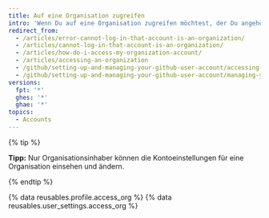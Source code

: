 ```yaml
---
title: Auf eine Organisation zugreifen
intro: 'Wenn Du auf eine Organisation zugreifen möchtest, der Du angehörst, musst Du Dich bei Deinem persönlichen Benutzerkonto anmelden.'
redirect_from:
  - /articles/error-cannot-log-in-that-account-is-an-organization/
  - /articles/cannot-log-in-that-account-is-an-organization/
  - /articles/how-do-i-access-my-organization-account/
  - /articles/accessing-an-organization
  - /github/setting-up-and-managing-your-github-user-account/accessing-an-organization
  - /github/setting-up-and-managing-your-github-user-account/managing-your-membership-in-organizations/accessing-an-organization
versions:
  fpt: '*'
  ghes: '*'
  ghae: '*'
topics:
  - Accounts
---
```


{% tip %}

**Tipp:** Nur Organisationsinhaber können die Kontoeinstellungen für eine Organisation einsehen und ändern.

{% endtip %}

{% data reusables.profile.access_org %}
{% data reusables.user_settings.access_org %}
